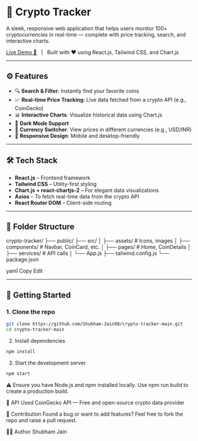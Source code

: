 # 🚀 Crypto Tracker

A sleek, responsive web application that helps users monitor 100+ cryptocurrencies in real-time — complete with price tracking, search, and interactive charts.

[Live Demo 🔗]([https://coin-tracking-app.netlify.app/]) &nbsp;&nbsp;|&nbsp;&nbsp; Built with ❤️ using React.js, Tailwind CSS, and Chart.js

---



## ⚙️ Features

- 🔍 **Search & Filter**: Instantly find your favorite coins
- 📈 **Real-time Price Tracking**: Live data fetched from a crypto API (e.g., CoinGecko)
- 📊 **Interactive Charts**: Visualize historical data using Chart.js
- 🌙 **Dark Mode Support**
- 💱 **Currency Switcher**: View prices in different currencies (e.g., USD/INR)
- 📱 **Responsive Design**: Mobile and desktop-friendly

---

## 🛠️ Tech Stack

- **React.js** – Frontend framework
- **Tailwind CSS** – Utility-first styling
- **Chart.js + react-chartjs-2** – For elegant data visualizations
- **Axios** – To fetch real-time data from the crypto API
- **React Router DOM** – Client-side routing

---

## 📁 Folder Structure

crypto-tracker/
├── public/
├── src/
│ ├── assets/ # Icons, images
│ ├── components/ # Navbar, CoinCard, etc.
│ ├── pages/ # Home, CoinDetails
│ ├── services/ # API calls
│ └── App.js
├── tailwind.config.js
└── package.json

yaml
Copy
Edit

---

## 🚀 Getting Started

### 1. Clone the repo
```bash
git clone https://github.com/Shubham-Jain98/crypto-tracker-main.git
cd crypto-tracker-main
```
2. Install dependencies
```bash
npm install
```
3. Start the development server
```bash
npm start
```
⚠️ Ensure you have Node.js and npm installed locally. Use npm run build to create a production build.

📡 API Used
CoinGecko API — Free and open-source crypto data provider

🙌 Contribution
Found a bug or want to add features? Feel free to fork the repo and raise a pull request.

👨‍💻 Author
Shubham Jain
